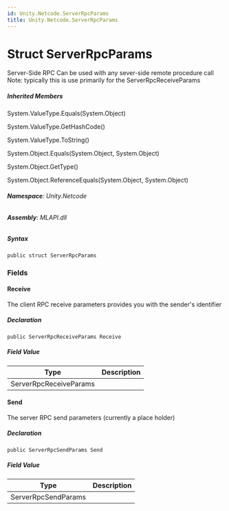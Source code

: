 ```yaml
---
id: Unity.Netcode.ServerRpcParams
title: Unity.Netcode.ServerRpcParams
---
```


# Struct ServerRpcParams


Server-Side RPC Can be used with any sever-side remote procedure call
Note: typically this is use primarily for the ServerRpcReceiveParams







##### Inherited Members



System.ValueType.Equals(System.Object)





System.ValueType.GetHashCode()





System.ValueType.ToString()





System.Object.Equals(System.Object, System.Object)





System.Object.GetType()





System.Object.ReferenceEquals(System.Object, System.Object)





###### **Namespace**: Unity.Netcode

###### **Assembly**: MLAPI.dll

##### Syntax


``` lang-csharp
public struct ServerRpcParams
```



### Fields

#### Receive


The client RPC receive parameters provides you with the sender's
identifier






##### Declaration


``` lang-csharp
public ServerRpcReceiveParams Receive
```



##### Field Value

| Type                   | Description |
|------------------------|-------------|
| ServerRpcReceiveParams |             |

#### Send


The server RPC send parameters (currently a place holder)






##### Declaration


``` lang-csharp
public ServerRpcSendParams Send
```



##### Field Value

| Type                | Description |
|---------------------|-------------|
| ServerRpcSendParams |             |



